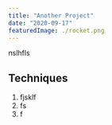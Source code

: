 ```yaml
---
title: "Another Project"
date: "2020-09-17"
featuredImage: ./rocket.png
---
```


nslhfls

## Techniques
1. fjsklf
2. fs
3. f
